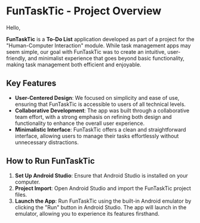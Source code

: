 # FunTaskTic - Project Overview

Hello,

**FunTaskTic** is a **To-Do List** application developed as part of a project for the "Human-Computer Interaction" module. While task management apps may seem simple, our goal with FunTaskTic was to create an intuitive, user-friendly, and minimalist experience that goes beyond basic functionality, making task management both efficient and enjoyable.

## Key Features

- **User-Centered Design**: We focused on simplicity and ease of use, ensuring that FunTaskTic is accessible to users of all technical levels.
- **Collaborative Development**: The app was built through a collaborative team effort, with a strong emphasis on refining both design and functionality to enhance the overall user experience.
- **Minimalistic Interface**: FunTaskTic offers a clean and straightforward interface, allowing users to manage their tasks effortlessly without unnecessary distractions.

## How to Run FunTaskTic

1. **Set Up Android Studio**: Ensure that Android Studio is installed on your computer.
2. **Project Import**: Open Android Studio and import the FunTaskTic project files.
3. **Launch the App**: Run FunTaskTic using the built-in Android emulator by clicking the "Run" button in Android Studio. The app will launch in the emulator, allowing you to experience its features firsthand.
